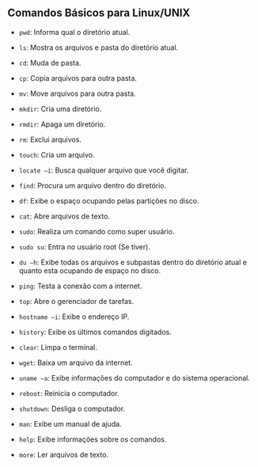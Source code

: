## Comandos Básicos para Linux/UNIX

* ``pwd``: Informa qual o diretório atual.

* ``ls``: Mostra os arquivos e pasta do diretório atual.

* ``cd``: Muda de pasta.

* ``cp``: Copia arquivos para outra pasta.

* ``mv``: Move arquivos para outra pasta.

* ``mkdir``: Cria uma diretório.

* ``rmdir``: Apaga um diretório.

* ``rm``: Exclui arquivos.

* ``touch``: Cria um arquivo.

* ``locate –i``: Busca qualquer arquivo que você digitar.

* ``find``: Procura um arquivo dentro do diretório.

* ``df``: Exibe o espaço ocupando pelas partições no disco.

* ``cat``: Abre arquivos de texto.

* ``sudo``: Realiza um comando como super usuário.

* ``sudo su``: Entra no usuário root (Se tiver).

* ``du –h``: Exibe todas os arquivos e subpastas dentro do diretório atual e quanto esta ocupando de espaço no disco.

* ``ping``: Testa a conexão com a internet.

* ``top``: Abre o gerenciador de tarefas.

* ``hostname –i``: Exibe o endereço IP.

* ``history``: Exibe os últimos comandos digitados.

* ``clear``: Limpa o terminal.

* ``wget``: Baixa um arquivo da internet.

* ``uname –a``: Exibe informações do computador e do sistema operacional.

* ``reboot``: Reinicia o computador.

* ``shutdown``: Desliga o computador.

* ``man``: Exibe um manual de ajuda.

* ``help``: Exibe informações sobre os comandos.

* ``more``: Ler arquivos de texto.
